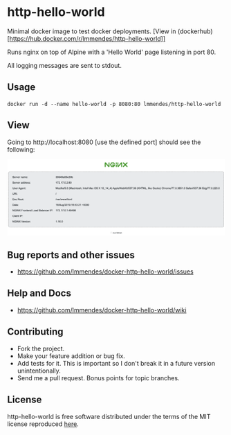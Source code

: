 # http-hello-world

Minimal docker image to test docker deployments. [View in (dockerhub)[https://hub.docker.com/r/lmmendes/http-hello-world]]

Runs nginx on top of Alpine with a 'Hello World' page listening in port 80.

All logging messages are sent to stdout.

## Usage

    docker run -d --name hello-world -p 8080:80 lmmendes/http-hello-world

## View

Going to http://localhost:8080 [use the defined port] should see the following:

![Alpine running nginx](images/nginx.png)

## Bug reports and other issues

* https://github.com/lmmendes/docker-http-hello-world/issues

## Help and Docs

* https://github.com/lmmendes/docker-http-hello-world/wiki

## Contributing

* Fork the project.
* Make your feature addition or bug fix.
* Add tests for it. This is important so I don't break it in a future version unintentionally.
* Send me a pull request. Bonus points for topic branches.

## License

http-hello-world is free software distributed under the terms of the MIT license reproduced [here](http://opensource.org/licenses/mit-license.html).
